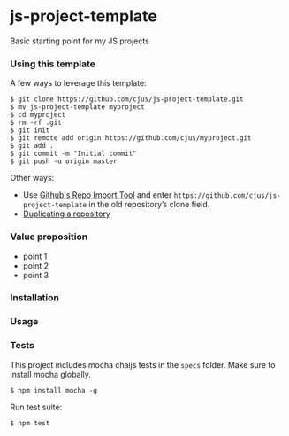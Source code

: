 # js-project-template
Basic starting point for my JS projects

### Using this template
A few ways to leverage this template:

```shell
$ git clone https://github.com/cjus/js-project-template.git
$ mv js-project-template myproject
$ cd myproject
$ rm -rf .git
$ git init
$ git remote add origin https://github.com/cjus/myproject.git
$ git add .
$ git commit -m "Initial commit"
$ git push -u origin master
```

Other ways:
* Use [Github's Repo Import Tool](https://github.com/new/import) and enter `https://github.com/cjus/js-project-template` in the old repository’s clone field.  
* [Duplicating a repository](https://help.github.com/articles/duplicating-a-repository)

### Value proposition
* point 1
* point 2
* point 3

### Installation

### Usage

### Tests
This project includes mocha chaijs tests in the `specs` folder.
Make sure to install mocha globally.

```shell
$ npm install mocha -g
```

Run test suite:

```javascript
$ npm test
```
